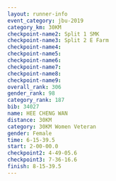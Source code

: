```yaml
---
layout: runner-info 
event_category: jbu-2019 
category_km: 30KM 
checkpoint-name2: Split 1 SMK 
checkpoint-name3: Split 2 E Farm 
checkpoint-name4: 
checkpoint-name5: 
checkpoint-name6: 
checkpoint-name7: 
checkpoint-name8: 
checkpoint-name9: 
overall_rank: 306
gender_rank: 98
category_rank: 187
bib: 34027
name: HEE CHENG WAN
distance: 30KM
category: 30KM Women Veteran
gender: Female
time: 6-15-39.5
start: 2-00-00.0
checkpoint2: 4-49-05.6
checkpoint3: 7-36-16.6
finish: 8-15-39.5
---
```

